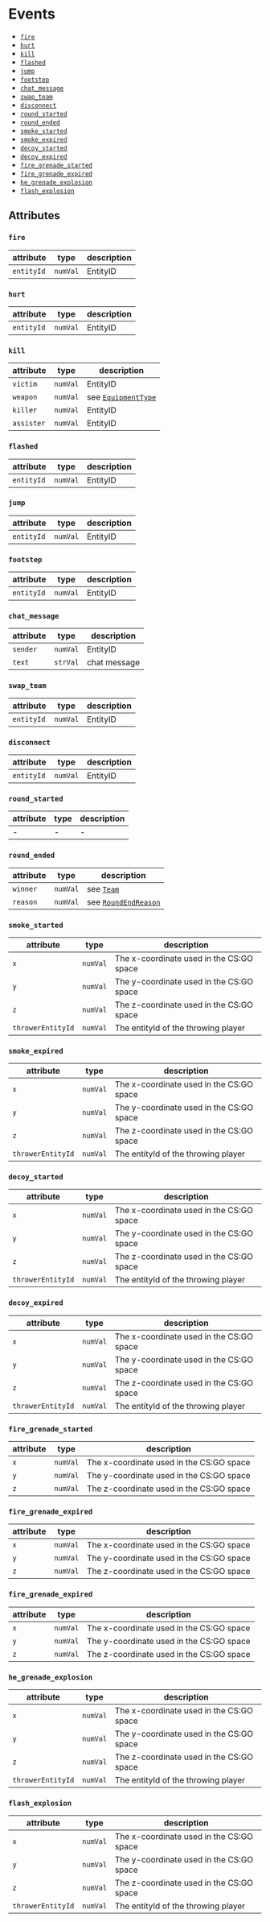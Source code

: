 # Events

- [`fire`](#fire)
- [`hurt`](#hurt)
- [`kill`](#kill)
- [`flashed`](#flashed)
- [`jump`](#jump)
- [`footstep`](#footstep)
- [`chat_message`](#chat_message)
- [`swap_team`](#swap_team)
- [`disconnect`](#disconnect)
- [`round_started`](#round_started)
- [`round_ended`](#round_ended)
- [`smoke_started`](#smoke_started)
- [`smoke_expired`](#smoke_expired)
- [`decoy_started`](#decoy_started)
- [`decoy_expired`](#decoy_expired)
- [`fire_grenade_started`](#fire_grenade_started)
- [`fire_grenade_expired`](#fire_grenade_expired)
- [`he_grenade_explosion`](#he_grenade_explosion)
- [`flash_explosion`](#flash_explosion)

## Attributes

### `fire`

| attribute | type | description |
| --- | --- | --- |
| `entityId` | `numVal` | EntityID |

### `hurt`

| attribute | type | description |
| --- | --- | --- |
| `entityId` | `numVal` | EntityID |

### `kill`

| attribute | type | description |
| --- | --- | --- |
| `victim` | `numVal` | EntityID |
| `weapon` | `numVal` | see [`EquipmentType`](https://pkg.go.dev/github.com/markus-wa/demoinfocs-golang/v2/pkg/demoinfocs/common?tab=doc#EquipmentType) |
| `killer` | `numVal` | EntityID |
| `assister` | `numVal` | EntityID |

### `flashed`

| attribute | type | description |
| --- | --- | --- |
| `entityId` | `numVal` | EntityID |

### `jump`

| attribute | type | description |
| --- | --- | --- |
| `entityId` | `numVal` | EntityID |

### `footstep`

| attribute | type | description |
| --- | --- | --- |
| `entityId` | `numVal` | EntityID |

### `chat_message`

| attribute | type | description |
| --- | --- | --- |
| `sender` | `numVal` | EntityID |
| `text` | `strVal` | chat message |

### `swap_team`

| attribute | type | description |
| --- | --- | --- |
| `entityId` | `numVal` | EntityID |

### `disconnect`

| attribute | type | description |
| --- | --- | --- |
| `entityId` | `numVal` | EntityID |

### `round_started`

| attribute | type | description |
| --- | --- | --- |
| - | - | - |

### `round_ended`

| attribute | type | description |
| --- | --- | --- |
| `winner` | `numVal` | see [`Team`](https://pkg.go.dev/github.com/markus-wa/demoinfocs-golang/v2/pkg/demoinfocs/common?tab=doc#Team) |
| `reason` | `numVal` | see [`RoundEndReason`](https://pkg.go.dev/github.com/markus-wa/demoinfocs-golang/v2/pkg/demoinfocs/events?tab=doc#RoundEndReason) |

### `smoke_started`

| attribute | type | description |
| --- | --- | --- |
| `x` | `numVal` | The x-coordinate used in the CS:GO space |
| `y` | `numVal` | The y-coordinate used in the CS:GO space |
| `z` | `numVal` | The z-coordinate used in the CS:GO space |
| `throwerEntityId` | `numVal` | The entityId of the throwing player |

### `smoke_expired`

| attribute | type | description |
| --- | --- | --- |
| `x` | `numVal` | The x-coordinate used in the CS:GO space |
| `y` | `numVal` | The y-coordinate used in the CS:GO space |
| `z` | `numVal` | The z-coordinate used in the CS:GO space |
| `throwerEntityId` | `numVal` | The entityId of the throwing player |


### `decoy_started`

| attribute | type | description |
| --- | --- | --- |
| `x` | `numVal` | The x-coordinate used in the CS:GO space |
| `y` | `numVal` | The y-coordinate used in the CS:GO space |
| `z` | `numVal` | The z-coordinate used in the CS:GO space |
| `throwerEntityId` | `numVal` | The entityId of the throwing player |


### `decoy_expired`

| attribute | type | description |
| --- | --- | --- |
| `x` | `numVal` | The x-coordinate used in the CS:GO space |
| `y` | `numVal` | The y-coordinate used in the CS:GO space |
| `z` | `numVal` | The z-coordinate used in the CS:GO space |
| `throwerEntityId` | `numVal` | The entityId of the throwing player |

### `fire_grenade_started`

| attribute | type | description |
| --- | --- | --- |
| `x` | `numVal` | The x-coordinate used in the CS:GO space |
| `y` | `numVal` | The y-coordinate used in the CS:GO space |
| `z` | `numVal` | The z-coordinate used in the CS:GO space |

### `fire_grenade_expired`

| attribute | type | description |
| --- | --- | --- |
| `x` | `numVal` | The x-coordinate used in the CS:GO space |
| `y` | `numVal` | The y-coordinate used in the CS:GO space |
| `z` | `numVal` | The z-coordinate used in the CS:GO space |


### `fire_grenade_expired`

| attribute | type | description |
| --- | --- | --- |
| `x` | `numVal` | The x-coordinate used in the CS:GO space |
| `y` | `numVal` | The y-coordinate used in the CS:GO space |
| `z` | `numVal` | The z-coordinate used in the CS:GO space |


### `he_grenade_explosion`

| attribute | type | description |
| --- | --- | --- |
| `x` | `numVal` | The x-coordinate used in the CS:GO space |
| `y` | `numVal` | The y-coordinate used in the CS:GO space |
| `z` | `numVal` | The z-coordinate used in the CS:GO space |
| `throwerEntityId` | `numVal` | The entityId of the throwing player |

### `flash_explosion`

| attribute | type | description |
| --- | --- | --- |
| `x` | `numVal` | The x-coordinate used in the CS:GO space |
| `y` | `numVal` | The y-coordinate used in the CS:GO space |
| `z` | `numVal` | The z-coordinate used in the CS:GO space |
| `throwerEntityId` | `numVal` | The entityId of the throwing player |

